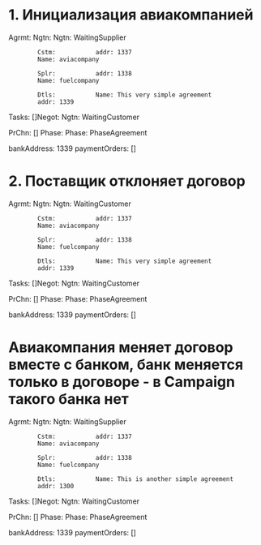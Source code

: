# 1. Инициализация авиакомпанией

Agrmt: 			Ngtn: 			Ngtn: WaitingSupplier

			Cstm: 			addr: 1337
			Name: aviacompany

			Splr: 			addr: 1338
			Name: fuelcompany

			Dtls: 			Name: This very simple agreement
			addr: 1339


Tasks:
[]Negot: 			Ngtn: WaitingCustomer

PrChn: []
Phase: 			Phase: PhaseAgreement

bankAddress: 1339
paymentOrders: []


# 2. Поставщик отклоняет договор

Agrmt: 			Ngtn: 			Ngtn: WaitingCustomer

			Cstm: 			addr: 1337
			Name: aviacompany

			Splr: 			addr: 1338
			Name: fuelcompany

			Dtls: 			Name: This very simple agreement
			addr: 1339


Tasks:
[]Negot: 			Ngtn: WaitingCustomer

PrChn: []
Phase: 			Phase: PhaseAgreement

bankAddress: 1339
paymentOrders: []

#  Авиакомпания меняет договор вместе с банком, банк меняется только в договоре - в Campaign такого банка нет

Agrmt: 			Ngtn: 			Ngtn: WaitingSupplier

			Cstm: 			addr: 1337
			Name: aviacompany

			Splr: 			addr: 1338
			Name: fuelcompany

			Dtls: 			Name: This is another simple agreement
			addr: 1300


Tasks:
[]Negot: 			Ngtn: WaitingCustomer

PrChn: []
Phase: 			Phase: PhaseAgreement

bankAddress: 1339
paymentOrders: []

